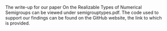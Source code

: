 The write-up for our paper On the Realizable Types of Numerical Semigroups can be viewed under semigrouptypes.pdf. The code used to support our findings can be found on the GitHub website, the link to which is provided.

